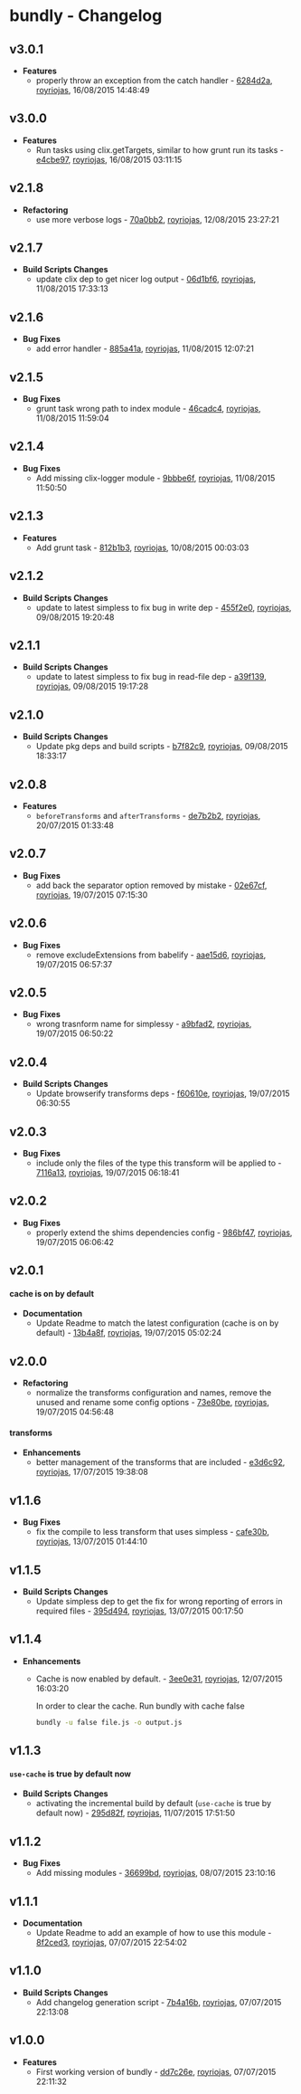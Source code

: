 
# bundly - Changelog
## v3.0.1
- **Features**
  - properly throw an exception from the catch handler - [6284d2a]( https://github.com/royriojas/bundly/commit/6284d2a ), [royriojas](https://github.com/royriojas), 16/08/2015 14:48:49

    
## v3.0.0
- **Features**
  - Run tasks using clix.getTargets, similar to how grunt run its tasks - [e4cbe97]( https://github.com/royriojas/bundly/commit/e4cbe97 ), [royriojas](https://github.com/royriojas), 16/08/2015 03:11:15

    
## v2.1.8
- **Refactoring**
  - use more verbose logs - [70a0bb2]( https://github.com/royriojas/bundly/commit/70a0bb2 ), [royriojas](https://github.com/royriojas), 12/08/2015 23:27:21

    
## v2.1.7
- **Build Scripts Changes**
  - update clix dep to get nicer log output - [06d1bf6]( https://github.com/royriojas/bundly/commit/06d1bf6 ), [royriojas](https://github.com/royriojas), 11/08/2015 17:33:13

    
## v2.1.6
- **Bug Fixes**
  - add error handler - [885a41a]( https://github.com/royriojas/bundly/commit/885a41a ), [royriojas](https://github.com/royriojas), 11/08/2015 12:07:21

    
## v2.1.5
- **Bug Fixes**
  - grunt task wrong path to index module - [46cadc4]( https://github.com/royriojas/bundly/commit/46cadc4 ), [royriojas](https://github.com/royriojas), 11/08/2015 11:59:04

    
## v2.1.4
- **Bug Fixes**
  - Add missing clix-logger module - [9bbbe6f]( https://github.com/royriojas/bundly/commit/9bbbe6f ), [royriojas](https://github.com/royriojas), 11/08/2015 11:50:50

    
## v2.1.3
- **Features**
  - Add grunt task - [812b1b3]( https://github.com/royriojas/bundly/commit/812b1b3 ), [royriojas](https://github.com/royriojas), 10/08/2015 00:03:03

    
## v2.1.2
- **Build Scripts Changes**
  - update to latest simpless to fix bug in write dep - [455f2e0]( https://github.com/royriojas/bundly/commit/455f2e0 ), [royriojas](https://github.com/royriojas), 09/08/2015 19:20:48

    
## v2.1.1
- **Build Scripts Changes**
  - update to latest simpless to fix bug in read-file dep - [a39f139]( https://github.com/royriojas/bundly/commit/a39f139 ), [royriojas](https://github.com/royriojas), 09/08/2015 19:17:28

    
## v2.1.0
- **Build Scripts Changes**
  - Update pkg deps and build scripts - [b7f82c9]( https://github.com/royriojas/bundly/commit/b7f82c9 ), [royriojas](https://github.com/royriojas), 09/08/2015 18:33:17

    
## v2.0.8
- **Features**
  - `beforeTransforms` and `afterTransforms` - [de7b2b2]( https://github.com/royriojas/bundly/commit/de7b2b2 ), [royriojas](https://github.com/royriojas), 20/07/2015 01:33:48

    
## v2.0.7
- **Bug Fixes**
  - add back the separator option removed by mistake - [02e67cf]( https://github.com/royriojas/bundly/commit/02e67cf ), [royriojas](https://github.com/royriojas), 19/07/2015 07:15:30

    
## v2.0.6
- **Bug Fixes**
  - remove excludeExtensions from babelify - [aae15d6]( https://github.com/royriojas/bundly/commit/aae15d6 ), [royriojas](https://github.com/royriojas), 19/07/2015 06:57:37

    
## v2.0.5
- **Bug Fixes**
  - wrong trasnform name for simplessy - [a9bfad2]( https://github.com/royriojas/bundly/commit/a9bfad2 ), [royriojas](https://github.com/royriojas), 19/07/2015 06:50:22

    
## v2.0.4
- **Build Scripts Changes**
  - Update browserify transforms deps - [f60610e]( https://github.com/royriojas/bundly/commit/f60610e ), [royriojas](https://github.com/royriojas), 19/07/2015 06:30:55

    
## v2.0.3
- **Bug Fixes**
  - include only the files of the type this transform will be applied to - [7116a13]( https://github.com/royriojas/bundly/commit/7116a13 ), [royriojas](https://github.com/royriojas), 19/07/2015 06:18:41

    
## v2.0.2
- **Bug Fixes**
  - properly extend the shims dependencies config - [986bf47]( https://github.com/royriojas/bundly/commit/986bf47 ), [royriojas](https://github.com/royriojas), 19/07/2015 06:06:42

    
## v2.0.1
#### cache is on by default
- **Documentation**
  - Update Readme to match the latest configuration (cache is on by default) - [13b4a8f]( https://github.com/royriojas/bundly/commit/13b4a8f ), [royriojas](https://github.com/royriojas), 19/07/2015 05:02:24

    
## v2.0.0
- **Refactoring**
  - normalize the transforms configuration and names, remove the unused and rename some config options - [73e80be]( https://github.com/royriojas/bundly/commit/73e80be ), [royriojas](https://github.com/royriojas), 19/07/2015 04:56:48

    
#### transforms
- **Enhancements**
  - better management of the transforms that are included - [e3d6c92]( https://github.com/royriojas/bundly/commit/e3d6c92 ), [royriojas](https://github.com/royriojas), 17/07/2015 19:38:08

    
## v1.1.6
- **Bug Fixes**
  - fix the compile to less transform that uses simpless - [cafe30b]( https://github.com/royriojas/bundly/commit/cafe30b ), [royriojas](https://github.com/royriojas), 13/07/2015 01:44:10

    
## v1.1.5
- **Build Scripts Changes**
  - Update simpless dep to get the fix for wrong reporting of errors in required files - [395d494]( https://github.com/royriojas/bundly/commit/395d494 ), [royriojas](https://github.com/royriojas), 13/07/2015 00:17:50

    
## v1.1.4
- **Enhancements**
  - Cache is now enabled by default. - [3ee0e31]( https://github.com/royriojas/bundly/commit/3ee0e31 ), [royriojas](https://github.com/royriojas), 12/07/2015 16:03:20

    In order to clear the cache. Run bundly with cache false
    
    ```bash
    bundly -u false file.js -o output.js
    ```
    
## v1.1.3
#### `use-cache` is true by default now
- **Build Scripts Changes**
  - activating the incremental build by default (`use-cache` is true by default now) - [295d82f]( https://github.com/royriojas/bundly/commit/295d82f ), [royriojas](https://github.com/royriojas), 11/07/2015 17:51:50

    
## v1.1.2
- **Bug Fixes**
  - Add missing modules - [36699bd]( https://github.com/royriojas/bundly/commit/36699bd ), [royriojas](https://github.com/royriojas), 08/07/2015 23:10:16

    
## v1.1.1
- **Documentation**
  - Update Readme to add an example of how to use this module - [8f2ced3]( https://github.com/royriojas/bundly/commit/8f2ced3 ), [royriojas](https://github.com/royriojas), 07/07/2015 22:54:02

    
## v1.1.0
- **Build Scripts Changes**
  - Add changelog generation script - [7b4a16b]( https://github.com/royriojas/bundly/commit/7b4a16b ), [royriojas](https://github.com/royriojas), 07/07/2015 22:13:08

    
## v1.0.0
- **Features**
  - First working version of bundly - [dd7c26e]( https://github.com/royriojas/bundly/commit/dd7c26e ), [royriojas](https://github.com/royriojas), 07/07/2015 22:11:32

    
